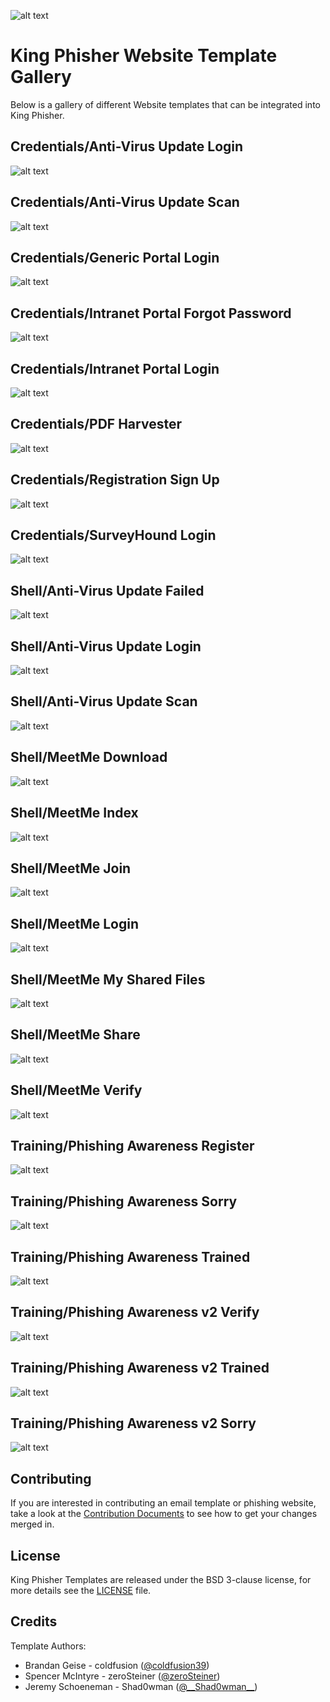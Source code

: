 ![alt text](https://github.com/securestate/king-phisher/raw/master/data/king-phisher-logo.png "King Phisher")

# King Phisher Website Template Gallery

Below is a gallery of different Website templates that can be integrated into King Phisher.  

## Credentials/Anti-Virus Update Login

![alt text](https://raw.githubusercontent.com/securestate/king-phisher-templates/master/Website_Templates/Credentials/Anti-Virus_Update/screenshots/website_Templates-Credentials-Anti_Virus_Update-LOGIN.png "login.html")

## Credentials/Anti-Virus Update Scan

![alt text](https://raw.githubusercontent.com/securestate/king-phisher-templates/master/Website_Templates/Credentials/Anti-Virus_Update/screenshots/website_Templates-Credentials-Anti_Virus_Update-SCAN.png "scan.html")

## Credentials/Generic Portal Login

![alt text](https://raw.githubusercontent.com/securestate/king-phisher-templates/master/Website_Templates/Credentials/Generic_Portal/screenshots/website_Templates-Credentials-Generic_Portal-LOGIN.png "generic_portal_login(creds).html")

## Credentials/Intranet Portal Forgot Password

![alt text](https://raw.githubusercontent.com/securestate/king-phisher-templates/master/Website_Templates/Credentials/Intranet_Portal/screenshots/website_Templates-Credentials-Intranet_Portal-FORGOT_PASSWORD.png "intranet_portal_forgot_password(creds).html")

## Credentials/Intranet Portal Login

![alt text](https://raw.githubusercontent.com/securestate/king-phisher-templates/master/Website_Templates/Credentials/Intranet_Portal/screenshots/website_Templates-Credentials-Intranet_Portal-LOGIN.png "intranet_portal_login(creds).html")

## Credentials/PDF Harvester

![alt text](https://raw.githubusercontent.com/securestate/king-phisher-templates/master/Website_Templates/Credentials/PDF_Harvester/screenshots/PDF_Harvester_file_html.png "PDF Login")

## Credentials/Registration Sign Up

![alt text](https://raw.githubusercontent.com/securestate/king-phisher-templates/master/Website_Templates/Credentials/Registration_Sign_Up/screenshots/website_Templates-Credentials-Registration_Sign_Up-REGISTER.png "registration_sign_up(creds).html")

## Credentials/SurveyHound Login

![alt text](https://raw.githubusercontent.com/securestate/king-phisher-templates/master/Website_Templates/Credentials/SurveyHound/screenshots/Credentials_SurveyHound_LOGIN.png "surveyhound(creds).html")

## Shell/Anti-Virus Update Failed

![alt text](https://raw.githubusercontent.com/securestate/king-phisher-templates/master/Website_Templates/Shell/Anti-Virus_Update/screenshots/Shell_Anti_Virus_Update_FAILED.png "Anti_Virus_Update-FAILED.html")

## Shell/Anti-Virus Update Login

![alt text](https://raw.githubusercontent.com/securestate/king-phisher-templates/master/Website_Templates/Shell/Anti-Virus_Update/screenshots/Shell_Anti_Virus_Update_LOGIN.png "Anti_Virus_Update-LOGIN.html")

## Shell/Anti-Virus Update Scan

![alt text](https://raw.githubusercontent.com/securestate/king-phisher-templates/master/Website_Templates/Shell/Anti-Virus_Update/screenshots/Shell_Anti_Virus_Update_SCAN.png "Anti_Virus_Update-SCAN.html")

## Shell/MeetMe Download

![alt text](https://raw.githubusercontent.com/securestate/king-phisher-templates/master/Website_Templates/Shell/MeetMe/screenshots/Shell_MeetMe_download.png "MeetMe_Download(shell).html")

## Shell/MeetMe Index

![alt text](https://raw.githubusercontent.com/securestate/king-phisher-templates/master/Website_Templates/Shell/MeetMe/screenshots/Shell_MeetMe_index.png "MeetMe_Index(shell).html")

## Shell/MeetMe Join

![alt text](https://raw.githubusercontent.com/securestate/king-phisher-templates/master/Website_Templates/Shell/MeetMe/screenshots/Shell_MeetMe_join.png "MeetMe_Join(shell).html")

## Shell/MeetMe Login

![alt text](https://raw.githubusercontent.com/securestate/king-phisher-templates/master/Website_Templates/Shell/MeetMe/screenshots/Shell_MeetMe_login.png "MeetMe_Login(shell).html")

## Shell/MeetMe My Shared Files

![alt text](https://raw.githubusercontent.com/securestate/king-phisher-templates/master/Website_Templates/Shell/MeetMe/screenshots/Shell_MeetMe_mysharedfiles.png "MeetMe_MySharedFiles(shell).html")

## Shell/MeetMe Share

![alt text](https://raw.githubusercontent.com/securestate/king-phisher-templates/master/Website_Templates/Shell/MeetMe/screenshots/Shell_MeetMe_share.png "MeetMe_Share(shell).html")

## Shell/MeetMe Verify

![alt text](https://raw.githubusercontent.com/securestate/king-phisher-templates/master/Website_Templates/Shell/MeetMe/screenshots/Shell_MeetMe_verify.png "MeetMe_Verify(shell).html")

## Training/Phishing Awareness Register

![alt text](https://raw.githubusercontent.com/securestate/king-phisher-templates/master/Website_Templates/Training/Phishing_Awareness/screenshots/Training_Phishing_awareness_REGISTER.png "Phishing_Awareness_REGISTER.html")

## Training/Phishing Awareness Sorry

![alt text](https://raw.githubusercontent.com/securestate/king-phisher-templates/master/Website_Templates/Training/Phishing_Awareness/screenshots/Training_Phishing_awareness_SORRY.png "Phishing_Awareness_SORRY.html")

## Training/Phishing Awareness Trained

![alt text](https://raw.githubusercontent.com/securestate/king-phisher-templates/master/Website_Templates/Training/Phishing_Awareness/screenshots/Training_Phishing_awareness_TRAINED.png "Phishing_Awareness_TRAINED.html")

## Training/Phishing Awareness v2 Verify

![alt text](https://raw.githubusercontent.com/securestate/king-phisher-templates/master/Website_Templates/Training/Phishing_Awareness_v2/screenshots/Training_Phishing_awareness_v2_verify.png "Phishing_Awareness_v2_Verified.html")

## Training/Phishing Awareness v2 Trained

![alt text](https://raw.githubusercontent.com/securestate/king-phisher-templates/master/Website_Templates/Training/Phishing_Awareness_v2/screenshots/Training_Phishing_awareness_v2_trained.png "Phishing_Awareness_v2_Trained.html")

## Training/Phishing Awareness v2 Sorry

![alt text](https://raw.githubusercontent.com/securestate/king-phisher-templates/master/Website_Templates/Training/Phishing_Awareness_v2/screenshots/Training_Phishing_awareness_v2_sorry.png "Phishing_Awareness_v2_Sorry.html")

## Contributing
If you are interested in contributing an email template or phishing website, take a look at the [Contribution Documents](CONTRIBUTING.md) to see how to get your changes merged in.

## License
King Phisher Templates are released under the BSD 3-clause license, for more details see the [LICENSE](https://github.com/securestate/king-phisher-templates/blob/master/LICENSE) file.

## Credits
Template Authors:

 - Brandan Geise - coldfusion ([@coldfusion39](https://twitter.com/coldfusion39))
 - Spencer McIntyre - zeroSteiner ([@zeroSteiner](https://twitter.com/zeroSteiner))
 - Jeremy Schoeneman - Shad0wman ([@\_\_Shad0wman__](https://twitter.com/__Shad0wman__))
